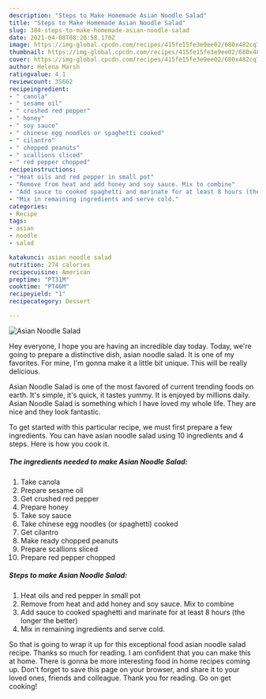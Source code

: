 ```yaml
---
description: "Steps to Make Homemade Asian Noodle Salad"
title: "Steps to Make Homemade Asian Noodle Salad"
slug: 384-steps-to-make-homemade-asian-noodle-salad
date: 2021-04-08T08:20:58.170Z
image: https://img-global.cpcdn.com/recipes/415fe15fe3e9ee02/680x482cq70/asian-noodle-salad-recipe-main-photo.jpg
thumbnail: https://img-global.cpcdn.com/recipes/415fe15fe3e9ee02/680x482cq70/asian-noodle-salad-recipe-main-photo.jpg
cover: https://img-global.cpcdn.com/recipes/415fe15fe3e9ee02/680x482cq70/asian-noodle-salad-recipe-main-photo.jpg
author: Helena Marsh
ratingvalue: 4.1
reviewcount: 35662
recipeingredient:
- " canola"
- " sesame oil"
- " crushed red pepper"
- " honey"
- " soy sauce"
- " chinese egg noodles or spaghetti cooked"
- " cilantro"
- " chopped peanuts"
- " scallions sliced"
- " red pepper chopped"
recipeinstructions:
- "Heat oils and red pepper in small pot"
- "Remove from heat and add honey and soy sauce. Mix to combine"
- "Add sauce to cooked spaghetti and marinate for at least 8 hours (the longer the better)"
- "Mix in remaining ingredients and serve cold."
categories:
- Recipe
tags:
- asian
- noodle
- salad

katakunci: asian noodle salad 
nutrition: 274 calories
recipecuisine: American
preptime: "PT31M"
cooktime: "PT46M"
recipeyield: "1"
recipecategory: Dessert

---
```



![Asian Noodle Salad](https://img-global.cpcdn.com/recipes/415fe15fe3e9ee02/680x482cq70/asian-noodle-salad-recipe-main-photo.jpg)

Hey everyone, I hope you are having an incredible day today. Today, we're going to prepare a distinctive dish, asian noodle salad. It is one of my favorites. For mine, I'm gonna make it a little bit unique. This will be really delicious.

Asian Noodle Salad is one of the most favored of current trending foods on earth. It's simple, it's quick, it tastes yummy. It is enjoyed by millions daily. Asian Noodle Salad is something which I have loved my whole life. They are nice and they look fantastic.




To get started with this particular recipe, we must first prepare a few ingredients. You can have asian noodle salad using 10 ingredients and 4 steps. Here is how you cook it.

<!--inarticleads1-->

##### The ingredients needed to make Asian Noodle Salad:

1. Take  canola
1. Prepare  sesame oil
1. Get  crushed red pepper
1. Prepare  honey
1. Take  soy sauce
1. Take  chinese egg noodles (or spaghetti) cooked
1. Get  cilantro
1. Make ready  chopped peanuts
1. Prepare  scallions sliced
1. Prepare  red pepper chopped




<!--inarticleads2-->

##### Steps to make Asian Noodle Salad:

1. Heat oils and red pepper in small pot
1. Remove from heat and add honey and soy sauce. Mix to combine
1. Add sauce to cooked spaghetti and marinate for at least 8 hours (the longer the better)
1. Mix in remaining ingredients and serve cold.




So that is going to wrap it up for this exceptional food asian noodle salad recipe. Thanks so much for reading. I am confident that you can make this at home. There is gonna be more interesting food in home recipes coming up. Don't forget to save this page on your browser, and share it to your loved ones, friends and colleague. Thank you for reading. Go on get cooking!
